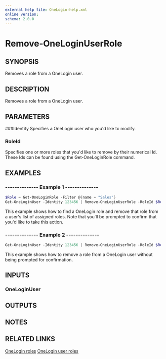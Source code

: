 ```yaml
---
external help file: OneLogin-help.xml
online version: 
schema: 2.0.0
---
```


# Remove-OneLoginUserRole

## SYNOPSIS
Removes a role from a OneLogin user.

## DESCRIPTION
Removes a role from a OneLogin user.

## PARAMETERS
###Identity
Specifies a OneLogin user who you'd like to modify.

### RoleId
Specifies one or more roles that you'd like to remove by their numerical Id. These Ids can be found using the Get-OneLoginRole command.

## EXAMPLES
### --------------  Example 1  --------------

```powershell
$Role = Get-OneLoginRole -Filter @{name = "Sales"}
Get-OneLoginUser -Identity 123456 | Remove-OneLoginUserRole -RoleId $Role.Id
```

This example shows how to find a OneLogin role and remove that role from a user's list of assigned roles. Note that you'll be prompted to confirm that you'd like to take this action.

### --------------  Example 2  --------------

```powershell
Get-OneLoginUser -Identity 123456 | Remove-OneLoginUserRole -RoleId $Role.Id -Confirm:$false
```

This example shows how to remove a role from a OneLogin user without being prompted for confirmation.

## INPUTS
### OneLoginUser

## OUTPUTS

## NOTES

## RELATED LINKS
[OneLogin roles](https://developers.onelogin.com/api-docs/1/roles/get-roles)
[OneLogin user roles](https://developers.onelogin.com/api-docs/1/users/get-roles-for-user)
